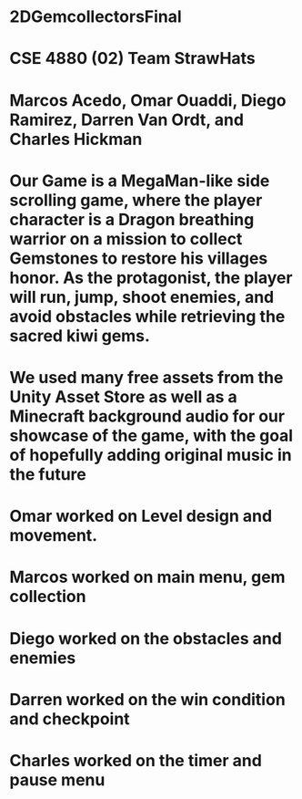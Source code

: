 # 2DGemcollectorsFinal
# CSE 4880 (02) Team StrawHats 
# Marcos Acedo, Omar Ouaddi, Diego Ramirez, Darren Van Ordt, and Charles Hickman
# Our Game is a MegaMan-like side scrolling game, where the player character is a Dragon breathing warrior on a mission to collect Gemstones to restore his villages honor. As the protagonist, the player will run, jump, shoot enemies, and avoid obstacles while retrieving the sacred kiwi gems. 
# We used many free assets from the Unity Asset Store as well as a Minecraft background audio for our showcase of the game, with the goal of hopefully adding original music in the future 
# Omar worked on Level design and movement.
# Marcos worked on main menu, gem collection
# Diego worked on the obstacles and enemies
# Darren worked on the win condition and checkpoint
# Charles worked on the timer and pause menu 

